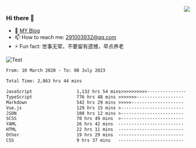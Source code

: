 <img align='right' src='https://github-readme-stats.vercel.app/api?username=niaogege&show_icons=true&theme=radical'/>

### Hi there 👋

- 🌱 [MY Blog](https://bythewayer.com/)
- 📫 How to reach me: 291003932@qq.com
- ⚡ Fun fact:  世事无常，不要留有遗憾，早点养老

![Test](https://github-readme-stats.vercel.app/api/top-langs/?username=niaogege&layout=compact)

<!--START_SECTION:waka-->

```txt
From: 10 March 2020 - To: 08 July 2023

Total Time: 2,863 hrs 44 mins

JavaScript                 1,132 hrs 54 mins>>>>>>>>>>---------------   39.56 %
TypeScript                 776 hrs 48 mins >>>>>>>------------------   27.13 %
Markdown                   542 hrs 29 mins >>>>>--------------------   18.94 %
Vue.js                     129 hrs 15 mins >------------------------   04.51 %
JSON                       100 hrs 12 mins >------------------------   03.50 %
SCSS                       70 hrs 49 mins  >------------------------   02.47 %
YAML                       26 hrs 42 mins  -------------------------   00.93 %
HTML                       22 hrs 11 mins  -------------------------   00.77 %
Other                      19 hrs 29 mins  -------------------------   00.68 %
CSS                        9 hrs 37 mins   -------------------------   00.34 %
```

<!--END_SECTION:waka-->
